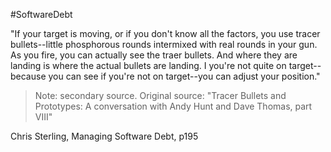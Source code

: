 #SoftwareDebt 

"If your target is moving, or if you don't know all the factors, you use tracer bullets--little phosphorous rounds intermixed with real rounds in your gun. As you fire, you can actually see the traer bullets. And where they are landing is where the actual bullets are landing. I you're not quite on target--because you can see if you're not on target--you can adjust your position."

> Note: secondary source.
> Original source: "Tracer Bullets and Prototypes: A conversation with Andy Hunt and Dave Thomas, part VIII"

Chris Sterling, Managing Software Debt, p195